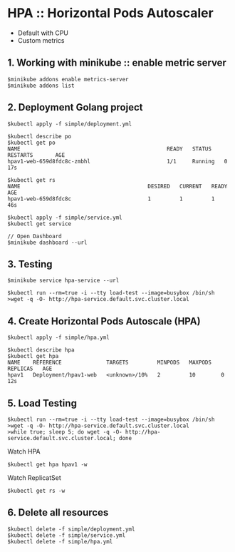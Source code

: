 # HPA :: Horizontal Pods Autoscaler
* Default with CPU
* Custom metrics 

## 1. Working with minikube :: enable metric server
```
$minikube addons enable metrics-server
$minikube addons list
```

## 2. Deployment Golang project
```
$kubectl apply -f simple/deployment.yml

$kubectl describe po
$kubectl get po
NAME                                              READY   STATUS    RESTARTS       AGE
hpav1-web-659d8fdc8c-zmbhl                        1/1     Running   0              17s

$kubectl get rs
NAME                                        DESIRED   CURRENT   READY   AGE
hpav1-web-659d8fdc8c                        1         1         1       46s

$kubectl apply -f simple/service.yml
$kubectl get service

// Open Dashboard
$minikube dashboard --url
```

## 3. Testing
```
$minikube service hpa-service --url

$kubectl run --rm=true -i --tty load-test --image=busybox /bin/sh
>wget -q -O- http://hpa-service.default.svc.cluster.local
```

## 4. Create Horizontal Pods Autoscale (HPA)
```
$kubectl apply -f simple/hpa.yml

$kubectl describe hpa
$kubectl get hpa
NAME    REFERENCE              TARGETS         MINPODS   MAXPODS   REPLICAS   AGE
hpav1   Deployment/hpav1-web   <unknown>/10%   2         10        0          12s
```

## 5. Load Testing
```
$kubectl run --rm=true -i --tty load-test --image=busybox /bin/sh
>wget -q -O- http://hpa-service.default.svc.cluster.local
>while true; sleep 5; do wget -q -O- http://hpa-service.default.svc.cluster.local; done
```

Watch HPA
```
$kubectl get hpa hpav1 -w
```

Watch ReplicatSet
```
$kubectl get rs -w
```

## 6. Delete all resources
```
$kubectl delete -f simple/deployment.yml
$kubectl delete -f simple/service.yml
$kubectl delete -f simple/hpa.yml
```



